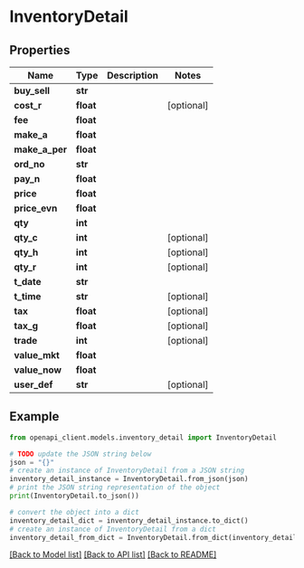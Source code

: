 # InventoryDetail


## Properties

Name | Type | Description | Notes
------------ | ------------- | ------------- | -------------
**buy_sell** | **str** |  | 
**cost_r** | **float** |  | [optional] 
**fee** | **float** |  | 
**make_a** | **float** |  | 
**make_a_per** | **float** |  | 
**ord_no** | **str** |  | 
**pay_n** | **float** |  | 
**price** | **float** |  | 
**price_evn** | **float** |  | 
**qty** | **int** |  | 
**qty_c** | **int** |  | [optional] 
**qty_h** | **int** |  | [optional] 
**qty_r** | **int** |  | [optional] 
**t_date** | **str** |  | 
**t_time** | **str** |  | [optional] 
**tax** | **float** |  | [optional] 
**tax_g** | **float** |  | [optional] 
**trade** | **int** |  | [optional] 
**value_mkt** | **float** |  | 
**value_now** | **float** |  | 
**user_def** | **str** |  | [optional] 

## Example

```python
from openapi_client.models.inventory_detail import InventoryDetail

# TODO update the JSON string below
json = "{}"
# create an instance of InventoryDetail from a JSON string
inventory_detail_instance = InventoryDetail.from_json(json)
# print the JSON string representation of the object
print(InventoryDetail.to_json())

# convert the object into a dict
inventory_detail_dict = inventory_detail_instance.to_dict()
# create an instance of InventoryDetail from a dict
inventory_detail_from_dict = InventoryDetail.from_dict(inventory_detail_dict)
```
[[Back to Model list]](../README.md#documentation-for-models) [[Back to API list]](../README.md#documentation-for-api-endpoints) [[Back to README]](../README.md)


